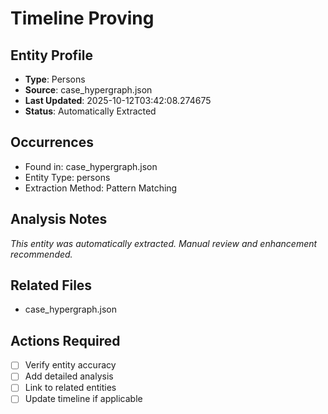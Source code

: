 # Timeline Proving

## Entity Profile
- **Type**: Persons
- **Source**: case_hypergraph.json
- **Last Updated**: 2025-10-12T03:42:08.274675
- **Status**: Automatically Extracted

## Occurrences
- Found in: case_hypergraph.json
- Entity Type: persons
- Extraction Method: Pattern Matching

## Analysis Notes
*This entity was automatically extracted. Manual review and enhancement recommended.*

## Related Files
- case_hypergraph.json

## Actions Required
- [ ] Verify entity accuracy
- [ ] Add detailed analysis
- [ ] Link to related entities
- [ ] Update timeline if applicable
